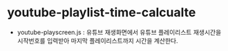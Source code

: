 # youtube-playlist-time-calcualte
- youtube-playscreen.js : 유튜브 재생화면에서 유튜브 플레이리스트 재생시간을 시작번호를 입력받아 마지막 플레이리스트까지 시간을 계산한다.